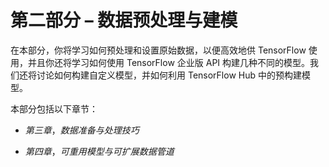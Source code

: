 # 第二部分 – 数据预处理与建模

在本部分，你将学习如何预处理和设置原始数据，以便高效地供 TensorFlow 使用，并且你还将学习如何使用 TensorFlow 企业版 API 构建几种不同的模型。我们还将讨论如何构建自定义模型，并如何利用 TensorFlow Hub 中的预构建模型。

本部分包括以下章节：

+   *第三章*，*数据准备与处理技巧*

+   *第四章*，*可重用模型与可扩展数据管道*
